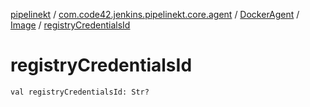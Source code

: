 [pipelinekt](../../../index.md) / [com.code42.jenkins.pipelinekt.core.agent](../../index.md) / [DockerAgent](../index.md) / [Image](index.md) / [registryCredentialsId](./registry-credentials-id.md)

# registryCredentialsId

`val registryCredentialsId: Str?`